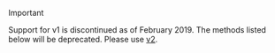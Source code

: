 > [!IMPORTANT]
>
> Support for v1 is discontinued as of February 2019. The methods listed below will be deprecated. Please use [v2](../translate/api-ref/v2/Translation/).

